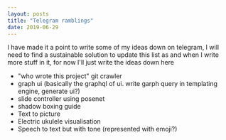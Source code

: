 ```yaml
---
layout: posts
title: "Telegram ramblings"
date: 2019-06-29
---
```


I have made it a point to write some of my ideas down on telegram, I will need to find a sustainable solution to update this list as and when I write more stuff in it, for now I'll just write the ideas down here

- "who wrote this project" git crawler
- graph ui (basically the graphql of ui. write garph query in templating engine, generate ui?)
- slide controller using posenet
- shadow boxing guide
- Text to picture
- Electric ukulele visualisation
- Speech to text but with tone (represented with emoji?)
